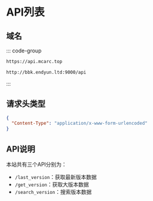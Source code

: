 # API列表

## 域名

::: code-group

```bash [主域名]
https://api.mcarc.top
```

```bash [备用域名]
http://bbk.endyun.ltd:9000/api
```

:::

## 请求头类型

```json
{
  "Content-Type": "application/x-www-form-urlencoded"
}
```

## API说明

本站共有三个API分别为：
- `/last_version`：获取最新版本数据
- `/get_version`：获取大版本数据
- `/search_version`：搜索版本数据
